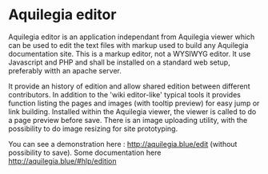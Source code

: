 # Aquilegia editor
Aquilegia editor is an application independant from Aquilegia viewer which can be used to edit the text files with markup used to build any Aquilegia documentation site. This is a markup editor, not a WYSIWYG editor.
It use Javascript and PHP and shall be installed on a standard web setup, preferably witth an apache server.

It provide an history of edition and allow shared edition between different contributors.
In addition to the 'wiki editor-like' typical tools it provides function listing the pages and images (with tooltip preview) for easy jump or link building.
Installed within the Aquilegia viewer, the viewer is called to do a page preview before save.
There is an image uploading utility, with the possibility to do image resizing for site prototyping.

You can see a demonstration here : http://aquilegia.blue/edit (without possibility to save).
Some documentation here  http://aquilegia.blue/#hlp/edition





